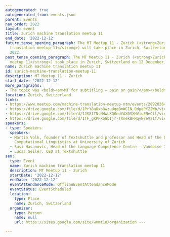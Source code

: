 ```yaml
---
autogenerated: true
autogenerated_from: events.json
parent: Events
nav_order: 2022
layout: event
title: Zurich machine translation meetup 11
end_date: '2022-12-12'
future_tense_opening_paragraph: The MT Meetup 11 - Zurich (<strong>Zurich machine
  translation meetup 11</strong>) will take place in Zurich, Switzerland on 12 December,
  2022.
past_tense_opening_paragraph: The MT Meetup 11 - Zurich (<strong>Zurich machine translation
  meetup 11</strong>) took place in Zurich, Switzerland on 12 December, 2022.
name: Zurich machine translation meetup 11
id: zurich-machine-translation-meetup-11
description: MT Meetup 11 - Zurich
start_date: '2022-12-12'
more_paragraphs:
- The topic was <bold><em>MT for subtitling – pain or gain?</em></bold>.
location: Zurich, Switzerland
links:
- https://www.meetup.com/machine-translation-meetup-mtm/events/289203640/
- https://drive.google.com/file/d/1PrY8uOxb8wzuUqqBmWCIN_0dpePYZ2Wb/view
- https://drive.google.com/file/d/1JS81TNsNHwLXQ0ndYAX0SXHViuENeCll/view
- https://drive.google.com/file/d/1TF_gKPPkbGbIjr-TXnekBFHqvN7eVz1f/view
speakers:
- type: Speakers
  speakers:
  - Martin Volk, founder of Textshuttle and professor and Head of the Department of
    Computational Linguistics at University of Zurich
  - Susi Hasanovic, Head of the Language Competence Centre - Vaudoise Insurance
  - Lucas Seiler, CEO at Textshuttle
seo:
  type: Event
  name: Zurich machine translation meetup 11
  description: MT Meetup 11 - Zurich
  startDate: '2022-12-12'
  endDate: '2022-12-12'
  eventAttendanceMode: OfflineEventAttendanceMode
  eventStatus: EventScheduled
  location:
    type: Place
    name: Zurich, Switzerland
  organizer:
    type: Person
    name: null
    url: https://sites.google.com/site/wnmt18/organization ---

---
```


